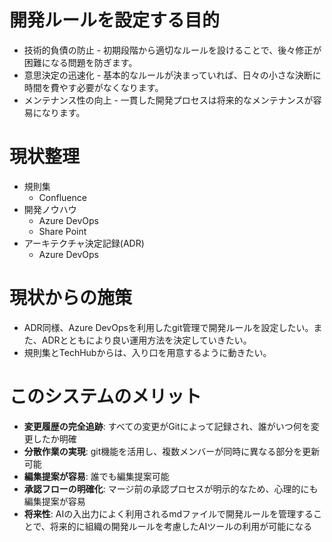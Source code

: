 # 開発ルールを設定する目的
- 技術的負債の防止 - 初期段階から適切なルールを設けることで、後々修正が困難になる問題を防ぎます。
- 意思決定の迅速化 - 基本的なルールが決まっていれば、日々の小さな決断に時間を費やす必要がなくなります。
- メンテナンス性の向上 - 一貫した開発プロセスは将来的なメンテナンスが容易になります。

# 現状整理
- 規則集
  - Confluence
- 開発ノウハウ 
  - Azure DevOps
  - Share Point
- アーキテクチャ決定記録(ADR)
  - Azure DevOps

# 現状からの施策
- ADR同様、Azure DevOpsを利用したgit管理で開発ルールを設定したい。また、ADRとともにより良い運用方法を決定していきたい。
- 規則集とTechHubからは、入り口を用意するように動きたい。

# このシステムのメリット
- **変更履歴の完全追跡**: すべての変更がGitによって記録され、誰がいつ何を変更したか明確
- **分散作業の実現**: git機能を活用し、複数メンバーが同時に異なる部分を更新可能
- **編集提案が容易**: 誰でも編集提案可能
- **承認フローの明確化**: マージ前の承認プロセスが明示的なため、心理的にも編集提案が容易
- **将来性**: AIの入出力によく利用されるmdファイルで開発ルールを管理することで、将来的に組織の開発ルールを考慮したAIツールの利用が可能になる

